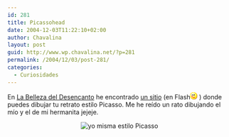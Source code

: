 ```yaml
---
id: 281
title: Picassohead
date: 2004-12-03T11:22:10+02:00
author: Chavalina
layout: post
guid: http://www.wp.chavalina.net/?p=281
permalink: /2004/12/03/post-281/
categories:
  - Curiosidades
---
```

En <a href="http://labellezadeldesencanto.blogspot.com/2004/12/mi-picasso-retrato.html" target="_blank">La Belleza del Desencanto</a> he encontrado <a href="http://www.mrpicassohead.com/create.html" target="_blank">un sitio</a> (en Flash![emo](/imagenes/emoticonos/guino.gif) ) donde puedes dibujar tu retrato estilo Picasso. Me he re&iacute;do un rato dibujando el m&iacute;o y el de mi hermanita jejeje.

<div align="center">
  <img class="imgcentro" src="http://www.chavalina.net/imagenes/fotos/picasa.jpg" alt="yo misma estilo Picasso" />
</div>